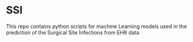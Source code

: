 # SSI
This repo contains python scripts for machine Learning models used in the prediction of the Surgical Site Infections from EHR data

